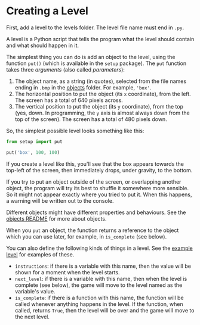 # Creating a Level

First, add a level to the levels folder. The level file name must end in `.py`.

A level is a Python script that tells the program what the level should contain and what should happen in it.

The simplest thing you can do is add an object to the level, using the function `put()` (which is available in the `setup` package). The `put` function takes three _arguments_ (also called _parameters_):
1. The object name, as a string (in quotes), selected from the file names ending in `.bmp` in the [objects](/objects) folder. For example, `'box'`.
1. The horizontal position to put the object (its `x` coordinate), from the left. The screen has a total of 640 pixels across.
1. The vertical position to put the object (its `y` coordinate), from the top (yes, down. In programming, the `y` axis is almost always down from the top of the screen). The screen has a total of 480 pixels down.

So, the simplest possible level looks something like this:
```python
from setup import put

put('box', 100, 100)
```
If you create a level like this, you'll see that the box appears towards the top-left of the screen, then immediately drops, under gravity, to the bottom.

If you try to put an object outside of the screen, or overlapping another object, the program will try its best to shuffle it somewhere more sensible. So it might not appear exactly where you tried to put it. When this happens, a warning will be written out to the console.

Different objects might have different properties and behaviours. See the [objects README](/objects/README.md) for more about objects.

When you `put` an object, the function returns a reference to the object which you can use later, for example, in `is_complete` (see below).

You can also define the following kinds of things in a level. See the [example level](/levels/example.py) for examples of these.

* `instructions`: if there is a variable with this name, then the value will be shown for a moment when the level starts.
* `next_level`: if there is a variable with this name, then when the level is complete (see below), the game will move to the level named as the variable's value.
* `is_complete`: if there is a function with this name, the function will be called whenever anything happens in the level. If the function, when called, returns `True`, then the level will be over and the game will move to the next level.

